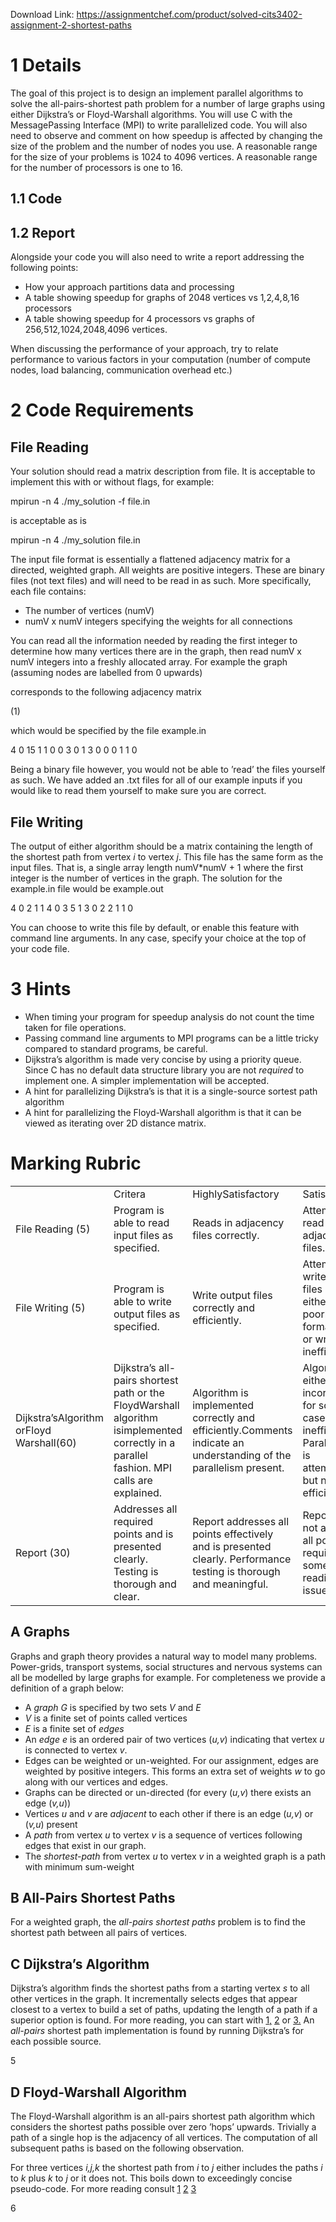 Download Link: https://assignmentchef.com/product/solved-cits3402-assignment-2-shortest-paths
<br>









<h1>1      Details</h1>

The goal of this project is to design an implement parallel algorithms to solve the all-pairs-shortest path problem for a number of large graphs using either Dijkstra’s or Floyd-Warshall algorithms. You will use C with the MessagePassing Interface (MPI) to write parallelized code. You will also need to observe and comment on how speedup is affected by changing the size of the problem and the number of nodes you use. A reasonable range for the size of your problems is 1024 to 4096 vertices. A reasonable range for the number of processors is one to 16.




<h2>1.1     Code</h2>

<h2>1.2     Report</h2>

Alongside your code you will also need to write a report addressing the following points:

<ul>

 <li>How your approach partitions data and processing</li>

 <li>A table showing speedup for graphs of 2048 vertices vs 1<em>,</em>2<em>,</em>4<em>,</em>8<em>,</em>16 processors</li>

 <li>A table showing speedup for 4 processors vs graphs of 256<em>,</em>512<em>,</em>1024<em>,</em>2048<em>,</em>4096 vertices.</li>

</ul>

When discussing the performance of your approach, try to relate performance to various factors in your computation (number of compute nodes, load balancing, communication overhead etc.)

<h1>2      Code Requirements</h1>

<h2>File Reading</h2>

Your solution should read a matrix description from file. It is acceptable to implement this with or without flags, for example:

mpirun -n 4 ./my_solution -f file.in

is acceptable as is

mpirun -n 4 ./my_solution file.in

The input file format is essentially a flattened adjacency matrix for a directed, weighted graph. All weights are positive integers. These are binary files (not text files) and will need to be read in as such. More specifically, each file contains:

<ul>

 <li>The number of vertices (numV)</li>

 <li>numV x numV integers specifying the weights for all connections</li>

</ul>

You can read all the information needed by reading the first integer to determine how many vertices there are in the graph, then read numV x numV integers into a freshly allocated array. For example the graph (assuming nodes are labelled from 0 upwards)

corresponds to the following adjacency matrix

(1)

which would be specified by the file example.in

4 0 15 1 1 0 0 3 0 1 3 0 0 0 1 1 0

Being a binary file however, you would not be able to ’read’ the files yourself as such. We have added an .txt files for all of our example inputs if you would like to read them yourself to make sure you are correct.

<h2>File Writing</h2>

The output of either algorithm should be a matrix containing the length of the shortest path from vertex <em>i </em>to vertex <em>j</em>. This file has the same form as the input files. That is, a single array length numV*numV + 1 where the first integer is the number of vertices in the graph. The solution for the example.in file would be example.out

4 0 2 1 1 4 0 3 5 1 3 0 2 2 1 1 0

You can choose to write this file by default, or enable this feature with command line arguments. In any case, specify your choice at the top of your code file.

<h1>3      Hints</h1>

<ul>

 <li>When timing your program for speedup analysis do not count the time taken for file operations.</li>

 <li>Passing command line arguments to MPI programs can be a little tricky compared to standard programs, be careful.</li>

 <li>Dijkstra’s algorithm is made very concise by using a priority queue. Since C has no default data structure library you are not <em>required </em>to implement one. A simpler implementation will be accepted.</li>

 <li>A hint for parallelizing Dijkstra’s is that it is a single-source sortest path algorithm</li>

 <li>A hint for parallelizing the Floyd-Warshall algorithm is that it can be viewed as iterating over 2D distance matrix.</li>

</ul>




<h1>Marking Rubric</h1>

<table width="604">

 <tbody>

  <tr>

   <td width="121"></td>

   <td width="121">Critera</td>

   <td width="121">HighlySatisfactory</td>

   <td width="121">Satisfactory</td>

   <td width="121">Unsatisfactory</td>

  </tr>

  <tr>

   <td width="121">File Reading (5)</td>

   <td width="121">Program is able to read input files as specified.</td>

   <td width="121">Reads in adjacency files correctly.</td>

   <td width="121">Attempts to read adjacency files.</td>

   <td width="121">No attempt is made to read adjacency files.</td>

  </tr>

  <tr>

   <td width="121">File Writing (5)</td>

   <td width="121">Program is able to write output files as specified.</td>

   <td width="121">Write output files correctly and efficiently.</td>

   <td width="121">Attempts to write output files but are either poorly formatted or written inefficiently.</td>

   <td width="121">No attempt is made to write output files.</td>

  </tr>

  <tr>

   <td width="121">Dijkstra’sAlgorithm orFloyd Warshall(60)</td>

   <td width="121">Dijkstra’s all-pairs shortest path or the FloydWarshall algorithm isimplemented correctly in a parallel fashion. MPI calls are explained.</td>

   <td width="121">Algorithm is implemented correctly and efficiently.Comments indicate an understanding of the parallelism present.</td>

   <td width="121">Algorithm is either incorrect for some cases or inefficient. Parallelism is attempted but not efficiently.</td>

   <td width="121">Algorithm is implementedincorrectly for all cases or missing. Parallelism is not attempted.</td>

  </tr>

  <tr>

   <td width="121">Report (30)</td>

   <td width="121">Addresses all required points and is presented clearly. Testing is thorough and clear.</td>

   <td width="121">Report addresses all points effectively and is presented clearly. Performance testing is thorough and meaningful.</td>

   <td width="121">Report does not address all points required or some minor readiblity issues.</td>

   <td width="121">Report addresses few points or is very difficult to read.</td>

  </tr>

 </tbody>

</table>

<h2>                   A       Graphs</h2>

Graphs and graph theory provides a natural way to model many problems. Power-grids, transport systems, social structures and nervous systems can all be modelled by large graphs for example. For completeness we provide a definition of a graph below:

<ul>

 <li>A <em>graph G </em>is specified by two sets <em>V </em>and <em>E</em></li>

 <li><em>V </em>is a finite set of points called vertices</li>

 <li><em>E </em>is a finite set of <em>edges</em></li>

 <li>An <em>edge e </em>is an ordered pair of two vertices (<em>u,v</em>) indicating that vertex <em>u </em>is connected to vertex <em>v</em>.</li>

 <li>Edges can be weighted or un-weighted. For our assignment, edges are weighted by positive integers. This forms an extra set of weights <em>w </em>to go along with our vertices and edges.</li>

 <li>Graphs can be directed or un-directed (for every (<em>u,v</em>) there exists an edge (<em>v,u</em>))</li>

 <li>Vertices <em>u </em>and <em>v </em>are <em>adjacent </em>to each other if there is an edge (<em>u,v</em>) or (<em>v,u</em>) present</li>

 <li>A <em>path </em>from vertex <em>u </em>to vertex <em>v </em>is a sequence of vertices following edges that exist in our graph.</li>

 <li>The <em>shortest-path </em>from vertex <em>u </em>to vertex <em>v </em>in a weighted graph is a path with minimum sum-weight</li>

</ul>

<h2>                  B        All-Pairs Shortest Paths</h2>

For a weighted graph, the <em>all-pairs shortest paths </em>problem is to find the shortest path between all pairs of vertices.

<h2>                   C        Dijkstra’s Algorithm</h2>

Dijkstra’s algorithm finds the shortest paths from a starting vertex <em>s </em>to all other vertices in the graph. It incrementally selects edges that appear closest to a vertex to build a set of paths, updating the length of a path if a superior option is found. For more reading, you can start with <a href="https://www.codingame.com/playgrounds/1608/shortest-paths-with-dijkstras-algorithm/dijkstras-algorithm">1,</a> <a href="https://www.geeksforgeeks.org/dijkstras-shortest-path-algorithm-greedy-algo-7/">2</a> or <a href="http://math.mit.edu/~rothvoss/18.304.3PM/Presentations/1-Melissa.pdf">3.</a> An <em>all-pairs </em>shortest path implementation is found by running Dijkstra’s for each possible source.

5

<h2>                  D        Floyd-Warshall Algorithm</h2>

The Floyd-Warshall algorithm is an all-pairs shortest path algorithm which considers the shortest paths possible over zero ’hops’ upwards. Trivially a path of a single hop is the adjacency of all vertices. The computation of all subsequent paths is based on the following observation.

For three vertices <em>i,j,k </em>the shortest path from <em>i </em>to <em>j </em>either includes the paths <em>i </em>to <em>k </em>plus <em>k </em>to <em>j </em>or it does not. This boils down to exceedingly concise pseudo-code. For more reading consult <a href="https://cp-algorithms.com/graph/all-pair-shortest-path-floyd-warshall.html">1</a> <a href="https://www.geeksforgeeks.org/floyd-warshall-algorithm-dp-16/">2</a> <a href="https://brilliant.org/wiki/floyd-warshall-algorithm/">3</a>

6